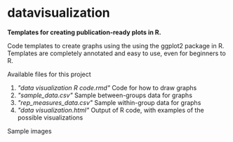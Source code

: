 # datavisualization

<b> Templates for creating publication-ready plots in R. </b>

Code templates to create graphs using the using the ggplot2 package in R.
Templates are completely annotated and easy to use, even for beginners to R. 

Available files for this project
1. <i> "data visualization R code.rmd" </i> Code for how to draw graphs
2. <i> "sample_data.csv" </i> Sample between-groups data for graphs
3. <i> "rep_measures_data.csv" </i> Sample within-group data for graphs
4. <i> "data visualization.html" </i> Output of R code, with examples of the possible visualizations

Sample images





